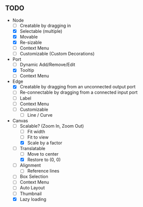## TODO

- Node
   - [ ] Creatable by dragging in
   - [x] Selectable (multiple)
   - [x] Movable
   - [x] Re-sizable
   - [ ] Context Menu
   - [ ] Customizable (Custom Decorations)
- Port
   - [ ] Dynamic Add/Remove/Edit
   - [x] Tooltip
   - [ ] Context Menu
- Edge
   - [x] Creatable by dragging from an unconnected output port
   - [ ] Re-connectable by dragging from a connected input port
   - [ ] Label
   - [ ] Context Menu
   - [ ] Customizable 
     - [ ] Line / Curve
- Canvas
   - [ ] Scalable? (Zoom In, Zoom Out)
      - [ ] Fit width
      - [ ] Fit to view
      - [x] Scale by a factor
   - [ ] Translatable
      - [ ] Move to center
      - [x] Restore to (0, 0)
   - [ ] Alignment
      - [ ] Reference lines
   - [ ] Box Selection
   - [ ] Context Menu
   - [ ] Auto Layout
   - [ ] Thumbnail
   - [x] Lazy loading